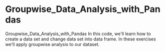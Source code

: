 # Groupwise_Data_Analysis_with_Pandas
Groupwise_Data_Analysis_with_Pandas
In this code, we'll learn how to create a data set and change data set into data frame. In these exercises we'll apply groupwise analysis to our dataset.
